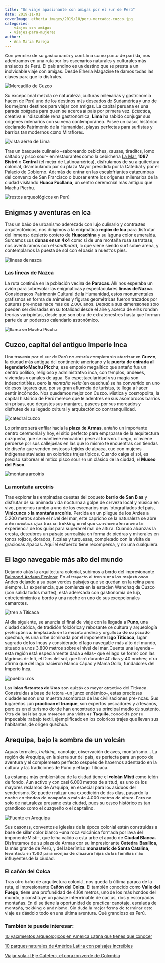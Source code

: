 ```yaml
---
title: "Un viaje apasionante con amigas por el sur de Perú"
date: 2019-11-01
coverImage: etheria_images/2019/10/peru-mercados-cuzco.jpg
categories: 
  - viajes-con-amigas
  - viajes-para-mujeres
author: 
  - Ana Maria Pareja
---
```


Con permiso de su gastronomía y con Lima como punto de partida, nos adentramos en una ruta por los escenarios naturales y culturales más ansiados de Perú. El país andino es un destino que se presta a un inolvidable viaje con amigas. Desde Etheria Magazine te damos todas las claves para que lo disfrutes.

![Mercadillo de Cuzco](etheria_images/2019/10/peru-mercados-cuzco-900x600.jpg "Mercadillo de Cuzco. © Willian Justen de Vasconcellos")

Su excepcional mezcla de naturaleza, culturas milenarias y gastronomía hacen de Perú uno 
de los destinos más deseados de Sudamérica y uno de los mejores destinos para viajar con 
amigas. La capital peruana es una parada obligada para quien se acerca al país por 
primera vez. Ecléctica, creativa e indiscutible reina gastronómica, **Lima** ha sabido 
conjugar sus orígenes milenarios con su vena contemporánea. Posee un casco histórico 
declarado Patrimonio de la Humanidad, playas perfectas para surfistas y barrios tan 
modernos como Miraflores. 

![vista aérea de Lima](etheria_images/2019/10/peru-lima-malecon-cisnero-900x594.jpg "Malecón Cisneros, en Lima. © Willian Justen de Vasconcellos")

Tras un banquete culinario –saboreando cebiches, causas, tiraditos, lomo saltado y pisco 
sour– en restaurantes como la cebichería [La Mar](https://lamarcebicheria.com/es/Lima), 
**1087 Bistró** o **Central** (el mejor de Latinoamérica), disfrutamos de su 
arquitectura colonial, deambulando por su plaza Mayor presidida por la Catedral y por el 
Palacio de Gobierno. Además de entrar en las escalofriantes catacumbas del convento de 
San Francisco o bucear entre los orígenes milenarios de la ciudad visitando **Huaca 
Pucllana**, un centro ceremonial más antiguo que Machu Picchu. 

![restos arqueológicos en Perú](etheria_images/2019/10/viaje-peru-huaca-pucllana-900x602.jpg "Huaca Pucllana. ©PB")

## Enigmas y aventuras en Ica

Tras un baño de urbanismo aderezado con lujo culinario y contrastes arquitectónicos, nos 
dirigimos a la enigmática **región de Ica** para disfrutar del inmenso desierto costero 
de **Huacachina** y su laguna color esmeralda. Surcamos sus **dunas en un 4x4** como si 
de una montaña rusa se tratase, nos aventuramos con el _sandboard_, lo que viene siendo 
surf sobre arena, y contemplamos la puesta de sol con el oasis a nuestros pies. 

![lineas de nazca](etheria_images/2019/10/peru-nazca-900x575.jpg "Líneas de Nazca. © Marco Topete")

### Las líneas de Nazca

La ruta continúa en la población vecina de **Paracas**. Allí nos esperaba un avión para 
sobrevolar las enigmáticas y espectaculares **líneas de Nazca**. Considerados Patrimonio 
Cultural de la Humanidad, estos monumentales grafismos en forma de animales y figuras 
geométricas fueron trazados por culturas pre-incas hace más de 2.000 años. Debido a sus 
dimensiones solo pueden ser divisadas en su totalidad desde el aire y acerca de ellas 
rondan teorías variopintas, desde que son obra de extraterrestres hasta que forman parte 
de un poderoso calendario astronómico. 

![llama en Machu Picchu](etheria_images/2019/10/viaje-peru-mujeres-900x600.jpg "Machu Picchu (Perú). ©PB")

## Cuzco, capital del antiguo Imperio Inca

Una travesía por el sur de Perú no estaría completa sin aterrizar en **Cuzco**, la 
ciudad más antigua del continente americano y la **puerta de entrada al legendario Machu 
Picchu**; ese emporio megalítico que antaño fue un centro político, religioso y 
administrativo inca, con templos, andenes, viviendas y canales de agua. Su 
espectacularidad y su magia son indescriptibles, pero la _montaña vieja_ (en quechua) se 
ha convertido en uno de esos lugares que, por su gran afluencia de turistas, te llega a 
hacer sentir incómodo. Nos quedamos mejor con Cuzco. Mística y cosmopolita, la capital 
histórica de Perú merece que te adentres en sus asombrosos barrios sin prisas, que 
degustes sus manjares, pasees por sus mercados y disfrutes de su legado cultural y 
arquitectónico con tranquilidad. 

![catedral cuzco](etheria_images/2019/10/peru-catedral-cuzco-668x1024.jpg "Gran puerta de la catedral de Cuzco. © Willian Justen de Vasconcellos")

Lo primero será enfilar hacia la **plaza de Armas**, antaño un importante centro 
ceremonial y hoy, el sitio perfecto para empaparse de la arquitectura cuzqueña, que se 
mantiene evocadora pese al turismo. Luego, conviene perderse por sus callejuelas en las 
que lo mismo te encuentras con tiendas de diseño que venden costosos tejidos de alpaca, 
que con mujeres indígenas ataviadas en coloridos trajes típicos. Cuando caiga el sol, es 
preciso saborear el mítico pisco sour en un clásico de la ciudad, el **Museo del 
Pisco**. 

![montana arcoiris](etheria_images/2019/10/peru-tierras-arcoiris-900x600.jpg "Vinicunca o la montaña Arcoíris. © Roi Dimor")

### La montaña arcoíris

Tras explorar las empinadas cuestas del coqueto **barrio de San Blas** y disfrutar de su 
animada vida nocturna a golpe de cerveza local y música en vivo, ponemos rumbo a uno de 
los escenarios más fotografiados del país, **Vinicunca o la montaña arcoíris**. Perdida 
en un pliegue de los Andes a 5.200 metros sobre el nivel del mar, este capricho de la 
naturaleza se abre ante nuestros ojos tras un trekking en el que conviene aferrarse a la 
experiencia de los guías para superar el mal de altura. Cuando alcanzas la cresta, 
descubres un paisaje surrealista en forma de piedras y minerales en tonos rojizos, 
dorados, fucsias y turquesas, completado con la visita de graciosas alpacas. Aquí el 
esfuerzo tiene recompensa, y no una cualquiera. 

## El lago navegable más alto del mundo

Dejando atrás la arquitectura colonial, subimos a bordo del impresionante [Belmond 
Andean 
Explorer](https://www.belmond.com/es/trains/south-america/peru/belmond-andean-explorer/). 
En el trayecto el tren surca los majestuosos Andes dejando a su paso verdes paisajes que 
se quedan en la retina para siempre. La experiencia, que comienza en la estación Wanchaq 
de Cuzco (con salida todos martes), está aderezada con gastronomía de lujo, 
entretenimiento a bordo y una noche en uno de sus excepcionales camarotes. 

![tren a Titicaca](etheria_images/2019/10/belmond-andean-explorer-900x493.jpg "© Belmond Andean Explorer.")

Al día siguiente, se anuncia el final del viaje con la llegada a **Puno**, una ciudad 
caótica, de tradición folclórica y rebosante de cultura y arqueología prehispánica. 
Emplazada en la meseta andina y orgullosa de su pasado quechua, es una urbe dominada por 
el imponente **lago Titicaca**, lugar sagrado de los Incas y considerado el lago 
navegable más alto del mundo, situado a unos 3.800 metros sobre el nivel del mar. Cuenta 
una leyenda –esta región está especialmente dada a ellas– que el lago se formó con las 
lágrimas de Inti, el Dios del sol, que lloró durante 40 días y 40 noches; otra afirma 
que del lago nacieron Manco Cápac y Mama Ocllo, fundadores del Imperio Inca. 

![pueblo uros](etheria_images/2019/10/peru-puno-titicaca-900x579.jpg "Islas flotantes del lago Titicaca. © Sandro Ayalo")

Las **islas flotantes de Uros** son quizás es mayor atractivo del Titicaca. Construidas 
a base de totora –un junco endémico–, estas preciosas ciudadelas son una muestra 
asombrosa de las civilizaciones pre-incas. Sus lugareños aún **practican el trueque**, 
son expertos pescadores y artesanos, pero es en el turismo donde han encontrado su 
principal medio de sustento. Otra de las islas que merecen una visita es **Taquile**, 
conocida por su impecable trabajo textil, ejemplificado en los coloridos trajes que 
llevan sus habitantes, de origen quechua. 

## Arequipa, bajo la sombra de un volcán

Aguas termales, _trekking_, canotaje, observación de aves, montañismo... La región de 
Arequipa, en la sierra sur del país, es perfecta para un poco de aventura y el 
complemento perfecto después de habernos adentrado en la cultura y las tradiciones de 
Puno y el lago Titicaca. 

La estampa más emblemática de la ciudad tiene el **volcán Misti** como telón de fondo. 
Aun activo y con casi 6.000 metros de altitud, es uno de los mayores reclamos de 
Arequipa, en especial para los asiduos del senderismo. Se puede realizar una expedición 
de dos días, pasando la noche en tiendas de campaña a más de 4.000 metros de altura. 
Pero no solo de naturaleza presume esta ciudad, pues su casco histórico es tan grandioso 
como el cuzqueño o el capitalino. 

![Fuente en Arequipa](etheria_images/2019/10/peru-convento-santa-catalina-arequipa-900x671.jpg "Monasterio de Santa Catalina, en Arequipa. © Martín Espinoza")

Sus casonas, conventos e iglesias de la época colonial están construidas a base de 
sillar color blanco –una roca volcánica formada por lava del imponente Misti–, que le ha 
valido a esta urbe el apodo de **Ciudad Blanca.** Disfrutamos de su plaza de Armas con 
su impresionante **Catedral Basílica**, la más grande de Perú, y del laberíntico 
**monasterio de Santa Catalina**, levantado en 1580 para monjas de clausura hijas de las 
familias más influyentes de la ciudad. 

### El cañón del Colca

Tras otro baño de arquitectura colonial, nos queda la última parada de la ruta, el 
impresionante **Cañón del Colca**. El también conocido como **Valle del Fuego**, tiene 
una profundidad de 4.160 metros, uno de los más hondos del mundo, y constituye un 
paisaje interminable de cactus, ríos y escarpadas montañas. En él se tiene la 
oportunidad de practicar canotaje, escalada de montaña, trekking o andinismo. Sin duda 
la mejor forma de terminar este viaje es dándolo todo en una última aventura. Qué 
grandioso es Perú. 

### También te puede interesar:

[10 yacimientos arqueológicos en América Latina que tienes que 
conocer](https://etheriamagazine.com/2019/05/29/10-yacimientos-arqueologicos-america-latina/) 

[10 parques naturales de América Latina con paisajes 
increíbles](https://etheriamagazine.com/2021/10/21/parques-naturales-de-america-latina/) 

[Viajar sola al Eje Cafetero, el corazón verde de 
Colombia](https://etheriamagazine.com/2019/01/28/viajar-sola-al-eje-cafetero-colombia/)
